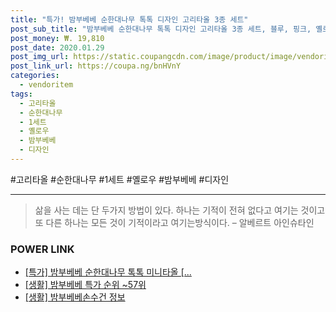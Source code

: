 ```yaml
--- 
title: "특가! 밤부베베 순한대나무 톡톡 디자인 고리타올 3종 세트" 
post_sub_title: "밤부베베 순한대나무 톡톡 디자인 고리타올 3종 세트, 블루, 핑크, 옐로우, 1세트" 
post_money: ₩. 19,810 
post_date: 2020.01.29 
post_img_url: https://static.coupangcdn.com/image/product/image/vendoritem/2019/02/14/4028057672/f6a4f9ba-8b6e-4946-869b-2ab215903b5e.jpg 
post_link_url: https://coupa.ng/bnHVnY 
categories: 
  - vendoritem 
tags: 
  - 고리타올 
  - 순한대나무 
  - 1세트 
  - 옐로우 
  - 밤부베베 
  - 디자인 
--- 
```

  #고리타올 #순한대나무 #1세트 #옐로우 #밤부베베 #디자인 
<hr> 

> 삶을 사는 데는 단 두가지 방법이 있다. 하나는 기적이 전혀 없다고 여기는 것이고 또 다른 하나는 모든 것이 기적이라고 여기는방식이다. – 알베르트 아인슈타인 


### POWER LINK

* <a href="https://blog.naver.com/an0733/221789166907" target="_blank">[특가] 밤부베베 순한대나무 톡톡 미니타올 [...</a>
* <a href="https://blog.naver.com/sakai111/221788373439" target="_blank"> [생활] 밤부베베 특가 순위 ~57위</a>
* <a href="https://blog.naver.com/fasyy4321/221763602472" target="_blank"> [생활] 밤부베베손수건 정보 </a>

